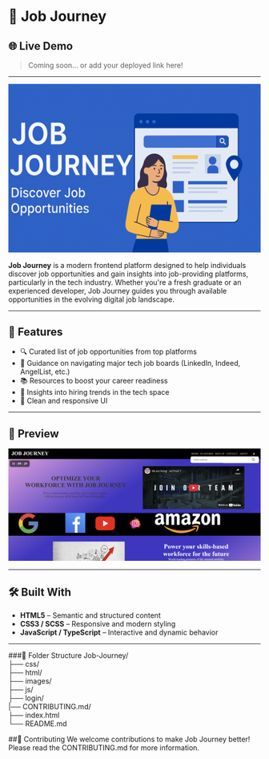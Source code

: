 # 🚀 Job Journey

## 🌐 Live Demo

> Coming soon... or add your deployed link here!

---

![Job Journey Banner](images/banner.png)

**Job Journey** is a modern frontend platform designed to help individuals discover job opportunities and gain insights into job-providing platforms, particularly in the tech industry. Whether you're a fresh graduate or an experienced developer, Job Journey guides you through available opportunities in the evolving digital job landscape.

---

## 🌟 Features

- 🔍 Curated list of job opportunities from top platforms
- 🧭 Guidance on navigating major tech job boards (LinkedIn, Indeed, AngelList, etc.)
- 📚 Resources to boost your career readiness
- 💼 Insights into hiring trends in the tech space
- 🎨 Clean and responsive UI

---

## 📸 Preview

![Homepage Screenshot](images/homepage.png)

---

## 🛠️ Built With

- **HTML5** – Semantic and structured content
- **CSS3 / SCSS** – Responsive and modern styling
- **JavaScript / TypeScript** – Interactive and dynamic behavior

---

###📌 Folder Structure
Job-Journey/<br>
├── css/<br>
├── html/<br>
├── images/<br>
├── js/<br>
├── login/<br>
|── CONTRIBUTING.md/<br>
├── index.html<br>
└── README.md<br>

##🤝 Contributing
We welcome contributions to make Job Journey better! Please read the CONTRIBUTING.md for more information.

